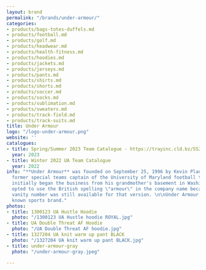 ```yaml
---
layout: brand
permalink: "/brands/under-armour/"
categories:
- products/bags-totes-duffels.md
- products/football.md
- products/golf.md
- products/headwear.md
- products/health-fitness.md
- products/hoodies.md
- products/jackets.md
- products/jerseys.md
- products/pants.md
- products/shirts.md
- products/shorts.md
- products/soccer.md
- products/socks.md
- products/sublimation.md
- products/sweaters.md
- products/track-field.md
- products/track-suits.md
title: Under Armour
logo: "/logo-under-armour.png"
website: ''
catalogues:
- title: Spring/Summer 2023 Team Catalogue - https://trayinc.cld.bz/SS23-Team-Canada
  year: 2023
- title: Winter 2022 UA Team Catalogue
  year: 2022
info: "**Under Armour** was founded on September 25, 1996 by Kevin Plank, a then 24-year-old
  former special teams captain of the University of Maryland football team. Plank
  initially began the business from his grandmother's basement in Washington, D.C.\n\nPlank
  opted to use the British spelling \"armour\" in the company name because the toll-free
  vanity number was still available for that version. \n\nUnder Armour is now a well
  known sports brand."
photos:
- title: 1300123 UA Hustle Hoodie
  photo: "/1300123 UA Hustle hoodie ROYAL.jpg"
- title: UA Double Threat AF Hoodie
  photo: "/UA Double Threat AF hoodie.jpg"
- title: 1327204 UA knit warm up pant BLACK
  photo: "/1327204 UA knit warm up pant BLACK.jpg"
- title: under-armour-gray
  photo: "/under-armour-gray.jpeg"

---
```

